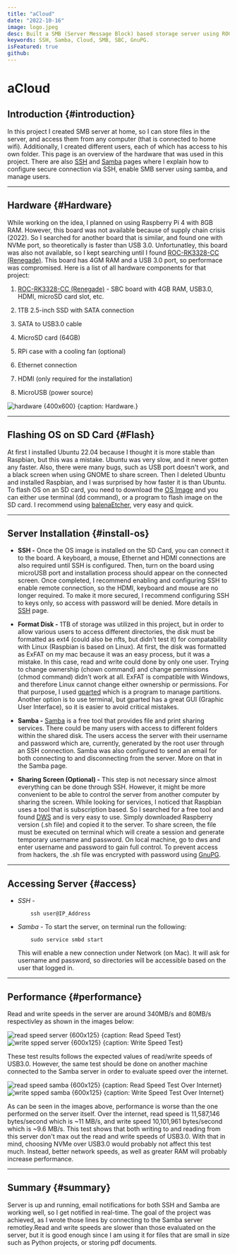 ```yaml
---
title: "aCloud"
date: "2022-10-16"
image: logo.jpeg
desc: Built a SMB (Server Message Block) based storage server using ROC-RK3328-CC (similar to Raspberry Pi), SSH and Samba.
keywords: SSH, Samba, Cloud, SMB, SBC, GnuPG.
isFeatured: true
github:
---
```


# aCloud

## Introduction {#introduction}

In this project I created SMB server at home, so I can store
files in the server, and access them from any computer (that is connected to home wifi).
Additionally, I created different users, each of which has access to his own folder.
This page is an overview of the hardware that was used in this project.
There are also [SSH](/Projects/CS/secure-ssh) and [Samba](/Projects/EE/samba) pages where I explain
how to configure secure connection via SSH, enable SMB server using samba,
and manage users.

***

## Hardware {#Hardware}

While working on the idea, I planned on using Raspberry Pi 4 with 8GB RAM.
However, this board was not available because of supply chain crisis (2022).
So I searched for another board that is similar, and found one with NVMe port,
so theoretically is faster than USB 3.0. Unfortunatley, this board was also not available,
so I kept searching until I found [ROC-RK3328-CC (Renegade)](https://libre.computer/products/roc-rk3328-cc/). This board has 4GM RAM and a USB 3.0 port, so performace was compromised. Here is a list of all hardware components for that project:



1. [ROC-RK3328-CC (Renegade)](https://libre.computer/products/roc-rk3328-cc/) - SBC board with 4GB RAM, USB3.0, HDMI, microSD card slot, etc.

1. 1TB 2.5-inch SSD with SATA connection

1. SATA to USB3.0 cable

1. MicroSD card (64GB)

1. RPi case with a cooling fan (optional)

1. Ethernet connection

1. HDMI (only required for the installation)

1. MicroUSB (power source)

![hardware {400x600} {caption: Hardware.}](acloud/hardware.png)

---

## Flashing OS on SD Card {#Flash}

At first I installed Ubuntu 22.04 because I thought it is more stable than Raspbian, but this was a mistake.
Ubuntu was very slow, and it never gotten any faster. Also, there were many bugs, such as USB port doesn't work, and
a black screen when using GNOME to share screen. Then I deleted Ubuntu and installed Raspbian, and I was surprised by
how faster it is than Ubuntu. To flash OS on an SD card, you need to download the [OS Image](https://libre.computer/products/roc-rk3328-cc/) and you can either use terminal (dd command), or a program to flash image on the SD card. I recommend using [balenaEtcher](https://www.balena.io/etcher/), very easy and quick.

---

## Server Installation {#install-os}
- **SSH -**
    Once the OS image is installed on the SD Card, you can connect it to the board. A keyboard, a mouse, Ethernet and HDMI connections are also required
    until SSH is configured. Then, turn on the board using microUSB port and installation process should appear on the connected screen. Once completed, I recommend
    enabling and configuring SSH to enable remote connection, so the HDMI, keyboard and mouse are no longer required. To make it more secured, I recommend
    configuring SSH to keys only, so access with password will be denied. More details in [SSH](/Projects/CS/secure-ssh) page.

- **Format Disk -** 1TB of storage was utilized in this project, but in order to allow various users to access different directories, the disk
must be formatted as ext4 (could also be nfts, but didn't test it) for compatability with Linux (Raspbian is based on Linux).
At first, the disk was formatted as ExFAT on my mac because it was an easy process, but it was a mistake. In this case, read and write could
done by only one user. Trying to change ownership (chown command) and change permissions (chmod command) didn't work at all. ExFAT is compatible
with Windows, and therefore Linux cannot change either ownership or permissions.
For that purpose, I used [gparted](https://gparted.org) which is a program to manage partitions.
Another option is to use terminal, but gparted has a great GUI (Graphic User Interface), so it is easier to avoid critical mistakes.

- **Samba -** [Samba](https://www.samba.org/samba/) is a free tool that provides file and print sharing services.
There could be many users with access to different folders within the shared disk. The users access the server
with their username and password which are, currently, generated by the root user through an SSH connection.
Samba was also configured to send an email for both connecting to and disconnecting from the server. More on that in the Samba page.

- **Sharing Screen (Optional) -** This step is not necessary since almost everything can be done through SSH. However, it might be more convenient
to be able to control the server from another computer by sharing the screen. While looking for services, I noticed that
Raspbian uses a tool that is subscription based. So I searched for a free tool and found [DWS](https://www.dwservice.net) and is very easy to use.
Simply downloaded Raspberry version (.sh file) and copied it to the server. To share screen, the file must be executed on terminal which will
create a session and generate temporary username and password. On local machine, go to dws and enter username and password to gain full control.
To prevent access from hackers, the .sh file was encrypted with password using [GnuPG](https://www.gnupg.org/documentation/manpage.html).

---

## Accessing Server {#access}

- *SSH -*
    ```shell
        ssh user@IP_Address
    ```
- *Samba -*
    To start the server, on terminal run the following:

    ```shell
        sudo service smbd start
    ```

    This will enable a new connection under Network (on Mac). It will ask for username and password, so directories
    will be accessible based on the user that logged in.


---

## Performance {#performance}

Read and write speeds in the server are around 340MB/s and 80MB/s respectivley
as shown in the images below:

![read speed server {600x125} {caption: Read Speed Test}](acloud/read_speed.png)
![write spped server {600x125} {caption: Write Speed Test}](acloud/write_speed.png)


These test results follows the expected values of read/write speeds of USB3.0.
However, the same test should be done on another machine connected to the Samba server in order to evaluate speed over the internet.

![read speed samba {600x125} {caption: Read Speed Test Over Internet}](acloud/read_samba.png)
![write spped samba {600x125} {caption: Write Speed Test Over Internet}](acloud/write_samba.png)

As can be seen in the images above, performance is worse than the one performed on the server itself.
Over the internet, read speed is 11,587,146 bytes/second which is ~11 MB/s, and write speed 10,101,961 bytes/second which is ~9.6 MB/s.
This test shows that both writing to and reading from this server don't max out the read and write speeds of USB3.0.
With that in mind, choosing NVMe over USB3.0 would probably not affect this test much.
Instead, better network speeds, as well as greater RAM will probably increase performance.

---

## Summary {#summary}

Server is up and running, email notifications for both SSH and Samba are working well, so I get notified in real-time. The goal of the project was achieved, as I wrote those lines by connecting to the Samba server remotley.Read and write speeds are slower than those evaluated on the server, but it is good enough since I am using it for files that are small in size such as Python projects, or storing pdf documents.
